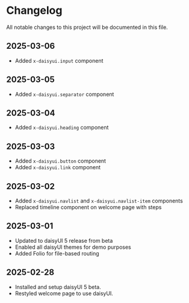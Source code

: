 # Changelog

All notable changes to this project will be documented in this file.

## 2025-03-06

-   Added `x-daisyui.input` component

## 2025-03-05

-   Added `x-daisyui.separator` component

## 2025-03-04

-   Added `x-daisyui.heading` component

## 2025-03-03

-   Added `x-daisyui.button` component
-   Added `x-daisyui.link` component

## 2025-03-02

-   Added `x-daisyui.navlist` and `x-daisyui.navlist-item` components
-   Replaced timeline component on welcome page with steps

## 2025-03-01

-   Updated to daisyUI 5 release from beta
-   Enabled all daisyUI themes for demo purposes
-   Added Folio for file-based routing

## 2025-02-28

-   Installed and setup daisyUI 5 beta.
-   Restyled welcome page to use daisyUI.
